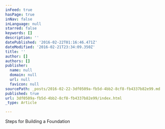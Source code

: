 ```yaml
---
inFeed: true
hasPage: true
inNav: false
inLanguage: null
starred: false
keywords: []
description: ''
datePublished: '2016-02-22T01:16:46.471Z'
dateModified: '2016-02-21T23:34:09.350Z'
title: ''
author: []
authors: []
publisher:
  name: null
  domain: null
  url: null
  favicon: null
sourcePath: _posts/2016-02-22-3df0509a-fb5d-4bb2-8cf8-fb4337b82e99.md
published: true
url: 3df0509a-fb5d-4bb2-8cf8-fb4337b82e99/index.html
_type: Article

---
```

Steps for Building a Foundation